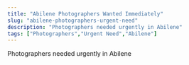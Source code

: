 ```yaml
---
title: "Abilene Photographers Wanted Immediately"
slug: "abilene-photographers-urgent-need"
description: "Photographers needed urgently in Abilene"
tags: ["Photographers","Urgent Need","Abilene"]
---
```


Photographers needed urgently in Abilene
